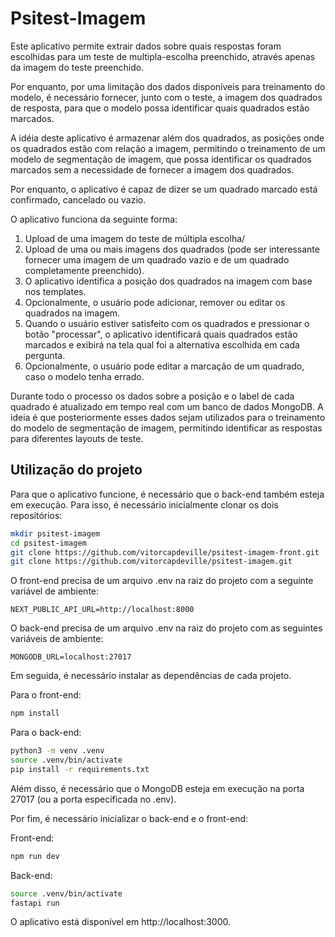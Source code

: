# Psitest-Imagem

Este aplicativo permite extrair dados sobre quais respostas foram escolhidas para um teste de multipla-escolha preenchido, através apenas da imagem do teste preenchido.

Por enquanto, por uma limitação dos dados disponíveis para treinamento do modelo, é necessário fornecer, junto com o teste, a imagem dos quadrados de resposta, para que o modelo possa identificar quais quadrados estão marcados.

A idéia deste aplicativo é armazenar além dos quadrados, as posições onde os quadrados estão com relação a imagem, permitindo o treinamento de um modelo de segmentação de imagem, que possa identificar os quadrados marcados sem a necessidade de fornecer a imagem dos quadrados.

Por enquanto, o aplicativo é capaz de dizer se um quadrado marcado está confirmado, cancelado ou vazio.

O aplicativo funciona da seguinte forma:

1. Upload de uma imagem do teste de múltipla escolha/
2. Upload de uma ou mais imagens dos quadrados (pode ser interessante fornecer uma imagem de um quadrado vazio e de um quadrado completamente preenchido).
3. O aplicativo identifica a posição dos quadrados na imagem com base nos templates.
4. Opcionalmente, o usuário pode adicionar, remover ou editar os quadrados na imagem.
5. Quando o usuário estiver satisfeito com os quadrados e pressionar o botão "processar", o aplicativo identificará quais quadrados estão marcados e exibirá na tela qual foi a alternativa escolhida em cada pergunta.
6. Opcionalmente, o usuário pode editar a marcação de um quadrado, caso o modelo tenha errado.

Durante todo o processo os dados sobre a posição e o label de cada quadrado é atualizado em tempo real com um banco de dados MongoDB. A ideia é que posteriormente esses dados sejam utilizados para o treinamento do modelo de segmentação de imagem, permitindo identificar as respostas para diferentes layouts de teste.

## Utilização do projeto

Para que o aplicativo funcione, é necessário que o back-end também esteja em execução. Para isso, é necessário inicialmente clonar os dois repositórios:

```bash
mkdir psitest-imagem
cd psitest-imagem
git clone https://github.com/vitorcapdeville/psitest-imagem-front.git
git clone https://github.com/vitorcapdeville/psitest-imagem.git
```

O front-end precisa de um arquivo .env na raiz do projeto com a seguinte variável de ambiente:

```
NEXT_PUBLIC_API_URL=http://localhost:8000
```

O back-end precisa de um arquivo .env na raiz do projeto com as seguintes variáveis de ambiente:

```
MONGODB_URL=localhost:27017
```

Em seguida, é necessário instalar as dependências de cada projeto.

Para o front-end:

```bash
npm install
```

Para o back-end:

```bash
python3 -m venv .venv
source .venv/bin/activate
pip install -r requirements.txt
```

Além disso, é necessário que o MongoDB esteja em execução na porta 27017 (ou a porta especificada no .env).

Por fim, é necessário inicializar o back-end e o front-end:

Front-end:

```bash
npm run dev
```

Back-end:

```bash
source .venv/bin/activate
fastapi run
```

O aplicativo está disponível em http://localhost:3000.
